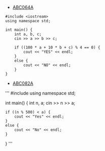 - [ABC064A](https://atcoder.jp/contests/abc064/tasks/abc064_a)

```
#include <iostream>
using namespace std;
 
int main() {
	int a, b, c;
	cin >> a >> b >> c;
 
	if ((100 * a + 10 * b + c) % 4 == 0) {
		cout << "YES" << endl;
	}
	else {
		cout << "NO" << endl;
	}
}
```
- [ABC082A](https://atcoder.jp/contests/abc088/tasks/abc088_a)

'''
#include <iostream>
using namespace std;
 
int main() {
	int n, a;
	cin >> n >> a;
 
	if ((n % 500) < a) {
		cout << "Yes" << endl;
	}
	else {
		cout << "No" << endl;
	}
}
'''
